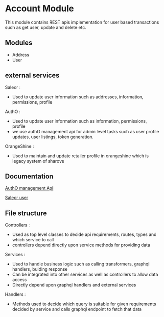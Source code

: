 
# Account Module

This module contains REST apis implementation for user based transactions such as get user, update and delete etc.

## Modules

- Address
- User

## external services

Saleor : 
- Used to update user information such as addresses, information, permissions, profile

AuthO : 
- Used to update user information such as information, permissions, profile
- we use authO management api for admin level tasks such as user profile updates, user listings, token generation.

OrangeShine : 
- Used to maintain and update retailer profile in orangeshine which is legacy system of sharove

## Documentation

[AuthO management Api](https://auth0.com/docs/api/management/v2)

[Saleor user](https://docs.saleor.io/docs/3.x/developer/users)


## File structure
Controllers : 
- Used as top level classes to decide api requirements, routes, types and which service to call
- controllers depend directly upon service methods for providing data

Services : 
- Used to handle business logic such as calling transformers, graphql handlers, buiding response
- Can be integrated into other services as well as controllers to allow data access
- Directly depend upon graphql handlers and external services

Handlers : 
- Methods used to decide which query is suitable for given requirements decided by service and calls graphql endpoint to fetch that data
